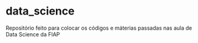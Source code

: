 # data_science

Repositório feito para colocar os códigos e máterias passadas nas aula de 
Data Science da FIAP
